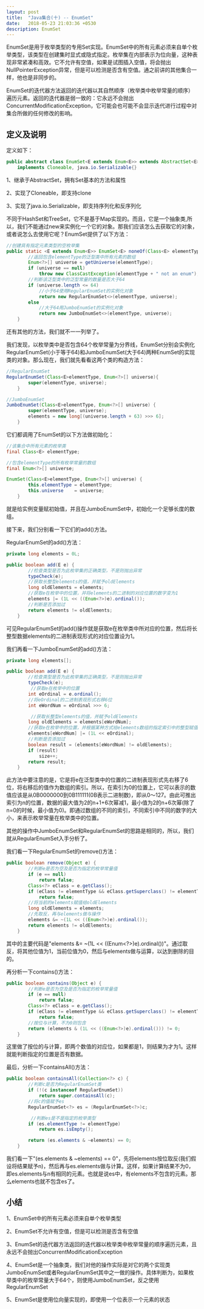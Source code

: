 ```yaml
---
layout: post
title:  "Java集合(十) -- EnumSet"
date:   2018-05-23 21:03:36 +0530
description: EnumSet
---
```


EnumSet是用于枚举类型的专用Set实现。EnumSet中的所有元素必须来自单个枚举类型，该类型在创建集时显式或隐式指定。枚举集在内部表示为位向量，这种表现非常紧凑和高效。它不允许有空值，如果是试图插入空值，将会抛出NullPointerException异常，但是可以检测是否含有空值。通之前讲的其他集合一样，他也是非同步的。

EnumSet的迭代器方法返回的迭代器以其自然顺序（枚举类中枚举常量的顺序）遍历元素。返回的迭代器是弱一致的：它永远不会抛出ConcurrentModificationException，它可能会也可能不会显示迭代进行过程中对集合所做的任何修改的影响。

## 定义及说明
定义如下：

```java
public abstract class EnumSet<E extends Enum<E>> extends AbstractSet<E>
    implements Cloneable, java.io.Serializable{}
```

1、继承于AbstractSet，拥有Set基本的方法和属性

2、实现了Cloneable，即支持clone

3、实现了java.io.Serializable，即支持序列化和反序列化

不同于HashSet和TreeSet，它不是基于Map实现的。而且，它是一个抽象类,所以，我们不能通过new来实例化一个它的对象。那我们应该怎么去获取它的对象，或者说怎么去使用它呢？EnumSet提供了以下方法：

```java
//创建具有指定元素类型的空枚举集
public static <E extends Enum<E>> EnumSet<E> noneOf(Class<E> elementType) {
        //返回包含elementType的泛型类中所有元素的数组
        Enum<?>[] universe = getUniverse(elementType);
        if (universe == null)
            throw new ClassCastException(elementType + " not an enum");
        //判断该泛型类中的泛型常量的数量是否大于64
        if (universe.length <= 64)
            //小于64使用RegularEnumSet的实例化对象
            return new RegularEnumSet<>(elementType, universe);
        else
            //大于64用JumboEnumSet的实例化对象
            return new JumboEnumSet<>(elementType, universe);
    }
```
还有其他的方法，我们就不一一列举了。

我们发现，以枚举类中是否包含64个枚举常量为分界线，EnumSet分别会实例化RegularEnumSet(小于等于64)和JumboEnumSet(大于64)两种EnumSet的实现类的对象。那么现在，我们就先看看这两个类的构造方法：

```java
//RegularEnumSet
RegularEnumSet(Class<E>elementType, Enum<?>[] universe){
        super(elementType, universe);
    }

//JumboEnumSet
JumboEnumSet(Class<E>elementType, Enum<?>[] universe) {
        super(elementType, universe);
        elements = new long[(universe.length + 63) >>> 6];
    }
```

它们都调用了EnumSet的以下方法做初始化：

```java
//该集合中所有元素的枚举类
final Class<E> elementType;

//包含elementType的所有枚举常量的数组
final Enum<?>[] universe;

EnumSet(Class<E>elementType, Enum<?>[] universe) {
        this.elementType = elementType;
        this.universe    = universe;
    }
```
就是给实例变量赋初始值，并且在JumboEnumSet中，初始化一个足够长度的数组。

接下来，我们分别看一下它们的add()方法。

RegularEnumSet的add()方法：

```java
private long elements = 0L;

public boolean add(E e) {
        //检查类型是否为此枚举集的正确类型，不是则抛出异常
        typeCheck(e);
        //获取长整型elements的值，并赋予oldElements
        long oldElements = elements;
        //获取e在枚举中的位置，并将elements的二进制的对应位置的数字变为1
        elements |= (1L << ((Enum<?>)e).ordinal());
        //判断是否添加过
        return elements != oldElements;
    }
```

可见RegularEnumSet的add()操作就是获取e在枚举类中所对应的位置，然后将长整型数据elements的二进制表现形式的对应位置设为1。

我们再看一下JumboEnumSet的add()方法：

```java
private long elements[];

public boolean add(E e) {
        //检查类型是否为此枚举集的正确类型，不是则抛出异常
        typeCheck(e);
		 //获取e在枚举中的位置
        int eOrdinal = e.ordinal();
        //将eOrdinal的二进制表现形式右移6位
        int eWordNum = eOrdinal >>> 6;

		 //获取长整型elements的值，并赋予oldElements
        long oldElements = elements[eWordNum];
        //获取e在枚举中的位置，并根据某种方式给elements数组的指定索引中的整型赋值
        elements[eWordNum] |= (1L << eOrdinal);
        //判断是否添加过
        boolean result = (elements[eWordNum] != oldElements);
        if (result)
            size++;
        return result;
    }
```

此方法中要注意的是，它是将e在泛型类中的位置的二进制表现形式先右移了6位，将右移后的值作为数组的索引。所以，在索引为0的位置上，它可以表示的数值应该是从0B0000000到0B111111(0B表示二进制数)，即从0～127。由此可推出索引为n的位置，数据的最大值为2的n+1+6次幂减1，最小值为2的n+6次幂(除了n=0的时候，最小值为0)。即通过数组的不同的索引，不同索引中不同的数字的大小，来表示枚举常量在枚举类中的位置。

其他的操作中JumboEnumSet和RegularEnumSet的思路是相同的，所以，我们就从RegularEnumSet入手分析了。

我们看一下RegularEnumSet的remove()方法：

```java
public boolean remove(Object e) {
        //判断e是否为空及是否为指定的枚举常量值
        if (e == null)
            return false;
        Class<?> eClass = e.getClass();
        if (eClass != elementType && eClass.getSuperclass() != elementType)
            return false;
        //将当前的elements赋值给oldElements
        long oldElements = elements;
        //先取反，再与elements做与操作
        elements &= ~(1L << ((Enum<?>)e).ordinal());
        return elements != oldElements;
    }
```

其中的主要代码是"elements &= ~(1L << ((Enum<?>)e).ordinal())"。通过取反，将其他位值为1，当前位值为0，然后与elements做与运算，以达到删除的目的。

再分析一下contains()方法：

```java
public boolean contains(Object e) {
        //判断e是否为空及是否为指定的枚举常量值
        if (e == null)
            return false;
        Class<?> eClass = e.getClass();
        if (eClass != elementType && eClass.getSuperclass() != elementType)
            return false;
        //按位与计算，不为0则包含
        return (elements & (1L << ((Enum<?>)e).ordinal())) != 0;
    }
```

这里做了按位的与计算，即两个数值的对应位，如果都是1，则结果为才为1。这样就能判断指定的位置是否有数据。

最后，分析一下containsAll()方法：

```java
public boolean containsAll(Collection<?> c) {
        //判断c是否为RegularEnumSet类
        if (!(c instanceof RegularEnumSet))
            return super.containsAll(c);
        //将c的值赋予es
        RegularEnumSet<?> es = (RegularEnumSet<?>)c;

         //判断es是不是指定的枚举类型
        if (es.elementType != elementType)
            return es.isEmpty();

        return (es.elements & ~elements) == 0;
    }
```
 我们看一下"(es.elements & ~elements) == 0"，先将elements按位取反(我们假设将结果赋予n)，然后再与es.elements做与计算。这样，如果计算结果不为0，即es.elements与n有相同的元素。也就是说es中，有elements不包含的元素。那么elements也就不包含es了。

## 小结

1、EnumSet中的所有元素必须来自单个枚举类型

2、EnumSet不允许有空值，但是可以检测是否含有空值

3、EnumSet的迭代器方法返回的迭代器以枚举类中枚举常量的顺序遍历元素，且永远不会抛出ConcurrentModificationException

4、EnumSet是一个抽象类，我们对他的操作实际是对它的两个实现类JumboEnumSet或者RegularEnumSet其中之一做的操作。具体判断为，如果枚举类中的枚举常量大于64个，则使用JumboEnumSet，反之使用RegularEnumSet

5、EnumSet是使用位向量实现的，即使用一个位表示一个元素的状态
